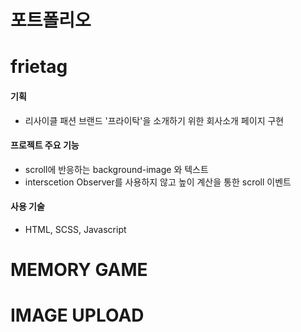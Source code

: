 # 포트폴리오


# frietag
   #### 기획
   - 리사이클 패션 브랜드 '프라이탁'을 소개하기 위한 회사소개 페이지 구현
   #### 프로젝트 주요 기능
   - scroll에 반응하는 background-image 와 텍스트
   - interscetion Observer를 사용하지 않고 높이 계산을 통한 scroll 이벤트
   #### 사용 기술
   - HTML, SCSS, Javascript
      
# MEMORY GAME

# IMAGE UPLOAD
